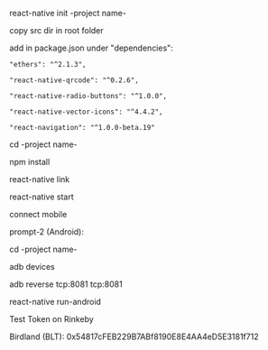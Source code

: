 react-native init -project name-

copy src dir in root folder

add in package.json under "dependencies":

	"ethers": "^2.1.3",
	
	"react-native-qrcode": "^0.2.6",
	
    "react-native-radio-buttons": "^1.0.0",
    
    "react-native-vector-icons": "^4.4.2",
    
    "react-navigation": "^1.0.0-beta.19"
    
cd -project name-
	
npm install

react-native link

react-native start


connect mobile


prompt-2 (Android):

cd -project name-

adb devices

adb reverse tcp:8081 tcp:8081

react-native run-android

Test Token on Rinkeby

Birdland (BLT): 0x54817cFEB229B7ABf8190E8E4AA4eD5E3181f712

